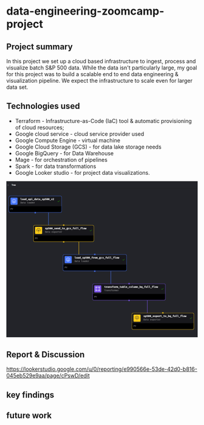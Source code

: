 # data-engineering-zoomcamp-project

## Project summary
In this project we set up a cloud based infrastructure to ingest, process and visualize batch S&P 500 data.
While the data isn't particularly large, my goal for this project was to build a scalable end to end data engineering & visualization pipeline. We expect the infrastructure to scale even for larger data set.


## Technologies used
- Terraform - Infrastructure-as-Code (IaC) tool & automatic provisioning of cloud resources; <br>
- Google cloud service - cloud service provider used
- Google Compute Engine - virtual machine <br>
- Google Cloud Storage (GCS) - for data lake storage needs <br>
- Google BigQuery - for  Data Warehouse <br>
- Mage - for orchestration of pipelines <br>
- Spark - for data transformations <br>
- Google Looker studio - for project data visualizations. <br>



![Project Infrastructure](screenshots/mage-orchestration/orchestration-flow-diagram-.png)



## Report & Discussion
https://lookerstudio.google.com/u/0/reporting/e990566e-53de-42d0-b816-045eb529e9aa/page/cPswD/edit

## key findings


## future work

